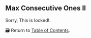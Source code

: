 ## Max Consecutive Ones II

Sorry, This is locked!.

:card_file_box: Return to [Table of Contents](README.md).